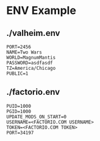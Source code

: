 # ENV Example

## ./valheim.env
```
PORT=2456
NAME=Two Wars
WORLD=MagnumMantis
PASSWORD=asdfasdf
TZ=America/Chicago
PUBLIC=1
```

## ./factorio.env
```
PUID=1000
PGID=1000
UPDATE_MODS_ON_START=0
USERNAME=<FACTORIO.COM USERNAME>
TOKEN=<FACTORIO.COM TOKEN>
PORT=34197
```
